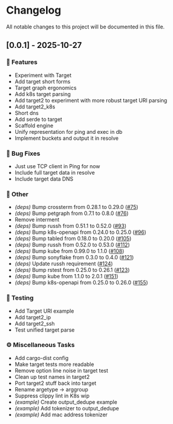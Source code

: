 # Changelog

All notable changes to this project will be documented in this file.

## [0.0.1] - 2025-10-27

### 🚀 Features

- Experiment with Target
- Add target short forms
- Target graph ergonomics
- Add k8s target parsing
- Add target2 to experiment with more robust target URI parsing
- Add target2_k8s
- Short dns
- Add serde to target
- Scaffold engine
- Unify representation for ping and exec in db
- Implement buckets and output it in resolve

### 🐛 Bug Fixes

- Just use TCP client in Ping for now
- Include full target data in resolve
- Include target data DNS

### 💼 Other

- *(deps)* Bump crossterm from 0.28.1 to 0.29.0 ([#75](https://github.com/pbar1/astu/pull/75))
- *(deps)* Bump petgraph from 0.7.1 to 0.8.0 ([#76](https://github.com/pbar1/astu/pull/76))
- Remove interment
- *(deps)* Bump russh from 0.51.1 to 0.52.0 ([#93](https://github.com/pbar1/astu/pull/93))
- *(deps)* Bump k8s-openapi from 0.24.0 to 0.25.0 ([#96](https://github.com/pbar1/astu/pull/96))
- *(deps)* Bump tabled from 0.18.0 to 0.20.0 ([#105](https://github.com/pbar1/astu/pull/105))
- *(deps)* Bump russh from 0.52.0 to 0.53.0 ([#112](https://github.com/pbar1/astu/pull/112))
- *(deps)* Bump kube from 0.99.0 to 1.1.0 ([#108](https://github.com/pbar1/astu/pull/108))
- *(deps)* Bump sonyflake from 0.3.0 to 0.4.0 ([#121](https://github.com/pbar1/astu/pull/121))
- *(deps)* Update russh requirement ([#124](https://github.com/pbar1/astu/pull/124))
- *(deps)* Bump rstest from 0.25.0 to 0.26.1 ([#123](https://github.com/pbar1/astu/pull/123))
- *(deps)* Bump kube from 1.1.0 to 2.0.1 ([#151](https://github.com/pbar1/astu/pull/151))
- *(deps)* Bump k8s-openapi from 0.25.0 to 0.26.0 ([#155](https://github.com/pbar1/astu/pull/155))

### 🧪 Testing

- Add Target URI example
- Add target2_ip
- Add target2_ssh
- Test unified target parse

### ⚙️ Miscellaneous Tasks

- Add cargo-dist config
- Make target tests more readable
- Remove option line noise in target test
- Clean up test names in target2
- Port target2 stuff back into target
- Rename argetype -> arggroup
- Suppress clippy lint in K8s wip
- *(example)* Create output_dedupe example
- *(example)* Add tokenizer to output_dedupe
- *(example)* Add mac address tokenizer

<!-- generated by git-cliff -->
